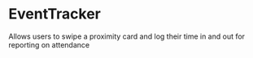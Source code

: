 # EventTracker
Allows users to swipe a proximity card and log their time in and out for reporting on attendance
